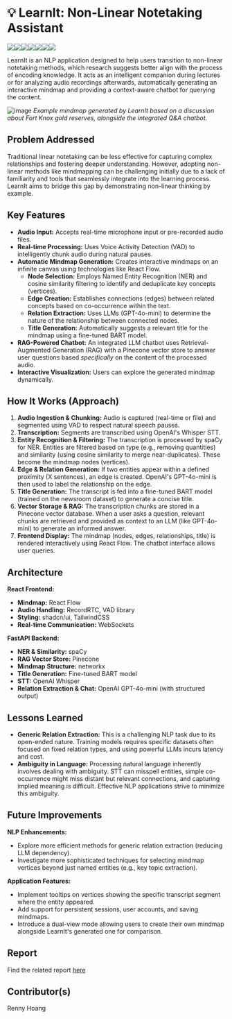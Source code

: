 # 💡 LearnIt: Non-Linear Notetaking Assistant
<img src="https://img.shields.io/badge/React-20232A?style=for-the-badge&logo=react&logoColor=61DAFB" /><img src="https://img.shields.io/badge/fastapi-109989?style=for-the-badge&logo=FASTAPI&logoColor=white" /><img src="https://img.shields.io/badge/ChatGPT-74aa9c?style=for-the-badge&logo=openai&logoColor=white" /><img src="https://img.shields.io/badge/langchain-1C3C3C?style=for-the-badge&logo=langchain&logoColor=white"/><img src="https://img.shields.io/badge/PyTorch-EE4C2C?style=for-the-badge&logo=pytorch&logoColor=white"/><img src="https://img.shields.io/badge/shadcn%2Fui-000000?style=for-the-badge&logo=shadcnui&logoColor=white"/><img src="https://img.shields.io/badge/Tailwind_CSS-38B2AC?style=for-the-badge&logo=tailwind-css&logoColor=white"/>

LearnIt is an NLP application designed to help users transition to non-linear notetaking methods, which research suggests better align with the process of encoding knowledge. It acts as an intelligent companion during lectures or for analyzing audio recordings afterwards, automatically generating an interactive mindmap and providing a context-aware chatbot for querying the content.

![image](https://github.com/user-attachments/assets/a8a6d474-ce21-4eaa-9c67-f2e6ceb52578)
*Example mindmap generated by LearnIt based on a discussion about Fort Knox gold reserves, alongside the integrated Q&A chatbot.*

## Problem Addressed

Traditional linear notetaking can be less effective for capturing complex relationships and fostering deeper understanding. However, adopting non-linear methods like mindmapping can be challenging initially due to a lack of familiarity and tools that seamlessly integrate into the learning process. LearnIt aims to bridge this gap by demonstrating non-linear thinking by example.

## Key Features

*   **Audio Input:** Accepts real-time microphone input or pre-recorded audio files.
*   **Real-time Processing:** Uses Voice Activity Detection (VAD) to intelligently chunk audio during natural pauses.
*   **Automatic Mindmap Generation:** Creates interactive mindmaps on an infinite canvas using technologies like React Flow.
    *   **Node Selection:** Employs Named Entity Recognition (NER) and cosine similarity filtering to identify and deduplicate key concepts (vertices).
    *   **Edge Creation:** Establishes connections (edges) between related concepts based on co-occurrence within the text.
    *   **Relation Extraction:** Uses LLMs (GPT-4o-mini) to determine the nature of the relationship between connected nodes.
    *   **Title Generation:** Automatically suggests a relevant title for the mindmap using a fine-tuned BART model.
*   **RAG-Powered Chatbot:** An integrated LLM chatbot uses Retrieval-Augmented Generation (RAG) with a Pinecone vector store to answer user questions based *specifically* on the content of the processed audio.
*   **Interactive Visualization:** Users can explore the generated mindmap dynamically.

## How It Works (Approach)

1.  **Audio Ingestion & Chunking:** Audio is captured (real-time or file) and segmented using VAD to respect natural speech pauses.
2.  **Transcription:** Segments are transcribed using OpenAI's Whisper STT.
3.  **Entity Recognition & Filtering:** The transcription is processed by spaCy for NER. Entities are filtered based on type (e.g., removing quantities) and similarity (using cosine similarity to merge near-duplicates). These become the mindmap nodes (vertices).
4.  **Edge & Relation Generation:** If two entities appear within a defined proximity (X sentences), an edge is created. OpenAI's GPT-4o-mini is then used to label the relationship on the edge.
5.  **Title Generation:** The transcript is fed into a fine-tuned BART model (trained on the newsroom dataset) to generate a concise title.
6.  **Vector Storage & RAG:** The transcription chunks are stored in a Pinecone vector database. When a user asks a question, relevant chunks are retrieved and provided as context to an LLM (like GPT-4o-mini) to generate an informed answer.
7.  **Frontend Display:** The mindmap (nodes, edges, relationships, title) is rendered interactively using React Flow. The chatbot interface allows user queries.

## Architecture

**React Frontend:**
*   **Mindmap:** React Flow
*   **Audio Handling:** RecordRTC, VAD library
*   **Styling:** shadcn/ui, TailwindCSS
*   **Real-time Communication:** WebSockets

**FastAPI Backend:**
*   **NER & Similarity:** spaCy
*   **RAG Vector Store:** Pinecone
*   **Mindmap Structure:** networkx
*   **Title Generation:** Fine-tuned BART model
*   **STT:** OpenAI Whisper
*   **Relation Extraction & Chat:** OpenAI GPT-4o-mini (with structured output)

## Lessons Learned

*   **Generic Relation Extraction:** This is a challenging NLP task due to its open-ended nature. Training models requires specific datasets often focused on fixed relation types, and using powerful LLMs incurs latency and cost.
*   **Ambiguity in Language:** Processing natural language inherently involves dealing with ambiguity. STT can misspell entities, simple co-occurrence might miss distant but relevant connections, and capturing implied meaning is difficult. Effective NLP applications strive to minimize this ambiguity.

## Future Improvements

**NLP Enhancements:**
*   Explore more efficient methods for generic relation extraction (reducing LLM dependency).
*   Investigate more sophisticated techniques for selecting mindmap vertices beyond just named entities (e.g., key topic extraction).

**Application Features:**
*   Implement tooltips on vertices showing the specific transcript segment where the entity appeared.
*   Add support for persistent sessions, user accounts, and saving mindmaps.
*   Introduce a dual-view mode allowing users to create their own mindmap alongside LearnIt's generated one for comparison.

## Report

Find the related report [here](https://github.com/user-attachments/files/20054730/Copy.of.Sample.IT.and.Software.Report.Template.pdf)

## Contributor(s)

Renny Hoang
